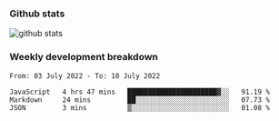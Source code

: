 ### Github stats

![github stats](http://github-readme-stats.vercel.app/api?username=wenwed&show_icons=true)

### Weekly development breakdown

<!--START_SECTION:waka-->

```text
From: 03 July 2022 - To: 10 July 2022

JavaScript   4 hrs 47 mins   ██████████████████████▓░░   91.19 %
Markdown     24 mins         ██░░░░░░░░░░░░░░░░░░░░░░░   07.73 %
JSON         3 mins          ▒░░░░░░░░░░░░░░░░░░░░░░░░   01.08 %
```

<!--END_SECTION:waka-->


<!--
**wenwed/wenwed** is a ✨ _special_ ✨ repository because its `README.md` (this file) appears on your GitHub profile.

Here are some ideas to get you started:

- 🔭 I’m currently working on ...
- 🌱 I’m currently learning ...
- 👯 I’m looking to collaborate on ...
- 🤔 I’m looking for help with ...
- 💬 Ask me about ...
- 📫 How to reach me: ...
- 😄 Pronouns: ...
- ⚡ Fun fact: ...
-->
